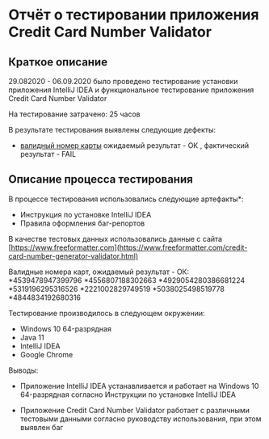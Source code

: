 # Отчёт о тестировании приложения Credit Card Number Validator

## Краткое описание

29.082020 - 06.09.2020 было проведено тестирование установки приложения IntelliJ IDEA   и функциональное тестирование приложения Credit Card Number Validator

На тестирование затрачено: 25 часов

В результате тестирования выявлены следующие дефекты:

* [валидный номер карты](result/result3.png)
ожидаемый результат - ОК , фактический результат - FAIL

## Описание процесса тестирования

В процессе тестирования использовались следующие артефакты*:
* Инструкция по установке IntelliJ IDEA
* Правила оформления баг-репортов

В качестве тестовых данных использовались данные с сайта [https://www.freeformatter.com](https://www.freeformatter.com/credit-card-number-generator-validator.html)

Валидные номера карт, ожидаемый результат - ОК:
*4539478947399796
*4556807188302663
*4929054280386681224
*5319196295316526
*2221002829749519
*5038025498519778
*4844834192680316

Тестирование производилось в следующем окружении:
* Windows 10  64-разрядная
* Java 11
* IntelliJ IDEA
* Google Chrome

Выводы:
* Приложение IntelliJ IDEA  устанавливается и работает на Windows 10  64-разрядная  согласно  Инструкции по установке IntelliJ IDEA

* Приложение Credit Card Number Validator работает с различными тестовыми данными согласно руководству использования, при этом выявлен баг
